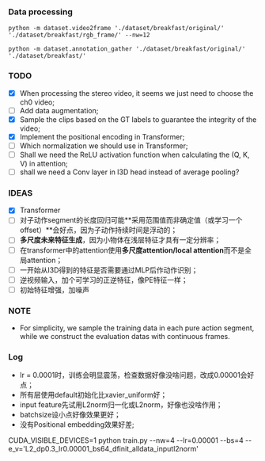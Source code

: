 ### Data processing
`` python -m dataset.video2frame './dataset/breakfast/original/' './dataset/breakfast/rgb_frame/' --nw=12 ``

`` python -m dataset.annotation_gather './dataset/breakfast/original/' './dataset/breakfast/' ``

### TODO
- [x] When processing the stereo video, it seems we just need to choose the ch0 video;
- [ ] Add data augmentation;
- [x] Sample the clips based on the GT labels to guarantee the integrity of the video;
- [x] Implement the positional encoding in Transformer;
- [ ] Which normalization we should use in Transformer;
- [ ] Shall we need the ReLU activation function when calculating the (Q, K, V) in attention;
- [ ] shall we need a Conv layer in I3D head instead of average pooling?

### IDEAS
- [x] Transformer
- [ ] 对子动作segment的长度回归可能**采用范围值而非确定值（或学习一个offset）**会好点，因为子动作持续时间是浮动的；
- [ ] **多尺度未来特征生成**，因为小物体在浅层特征才具有一定分辨率；
- [ ] 在transformer中的attention使用**多尺度attention/local attention**而不是全局attention；
- [ ] 一开始从I3D得到的特征是否需要通过MLP后作动作识别；
- [ ] 逆视频输入，加个可学习的正逆特征，像PE特征一样；
- [ ] 初始特征增强，加噪声

### NOTE
- For simplicity, we sample the training data in each pure action segment, while we construct the evaluation datas with continuous frames.


### Log
- lr = 0.0001时，训练会明显震荡，检查数据好像没啥问题，改成0.00001会好点；
- 所有层使用default初始化比xavier_uniform好；
- input feature先试用L2norm归一化或L2norm，好像也没啥作用；
- batchsize设小点好像效果更好；
- 没有Positional embedding效果好差;

CUDA_VISIBLE_DEVICES=1 python train.py --nw=4 --lr=0.00001 --bs=4 --e_v='L2_dp0.3_lr0.00001_bs64_dfinit_alldata_inputl2norm'
